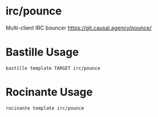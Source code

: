 # irc/pounce
Multi-client IRC bouncer
https://git.causal.agency/pounce/

# Bastille Usage
```shell
bastille template TARGET irc/pounce
```

# Rocinante Usage
```shell
rocinante template irc/pounce
```
